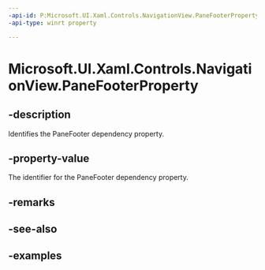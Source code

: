 ```yaml
---
-api-id: P:Microsoft.UI.Xaml.Controls.NavigationView.PaneFooterProperty
-api-type: winrt property

---
```

<!-- Property syntax.
public DependencyProperty PaneFooterProperty { get; }
-->

# Microsoft.UI.Xaml.Controls.NavigationView.PaneFooterProperty


## -description

Identifies the PaneFooter dependency property.


## -property-value

The identifier for the PaneFooter dependency property.


## -remarks


## -see-also


## -examples


